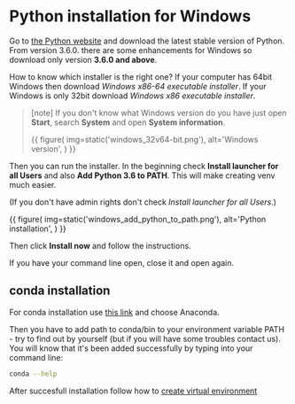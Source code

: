 # Python installation for Windows 

Go to [the Python website](https://www.python.org/downloads/) and 
download the latest stable version of Python. From version 3.6.0.
there are some enhancements for Windows so download only version
 **3.6.0 and above**.

How to know which installer is the right one?
If your computer has 64bit Windows then download *Windows x86-64 executable installer*.
If your Windows is only 32bit download *Windows x86 executable installer*.


> [note]
> If you don't know what Windows version do you have just open **Start**, 
> search **System** and open **System information**.
>
> {{ figure(
    img=static('windows_32v64-bit.png'),
    alt='Windows version',
) }}

Then you can run the installer.
In the beginning check **Install launcher for all Users**
and also **Add Python 3.6 to PATH**.
This will make creating venv much easier.

(If you don't have admin rights don't check *Install launcher for all Users*.)

{{ figure(
    img=static('windows_add_python_to_path.png'),
    alt='Python installation',
) }}

Then click **Install now** and follow the instructions.

If you have your command line open, close it and open again.

## conda installation

For conda installation use [this link](https://conda.io/docs/user-guide/install/windows.html)
and choose Anaconda.

Then you have to add path to conda/bin to your environment variable PATH - try to find out
by yourself (but if you will have some troubles contact us). You will know that it's been added
successfully by typing into your command line:

```bash
conda --help
``` 

After succesfull installation follow how to [create virtual environment](https://conda.io/docs/user-guide/tasks/manage-environments.html)

